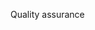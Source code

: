 <span id="title">Quality assurance</span>

<div id="body">

<include src="introduction/container-inParent-asPanel.md" boilerplate />
<include src="codeReviews/container-inParent-asPanel.md" boilerplate />
<include src="staticAnalysis/container-inParent-asPanel.md" boilerplate />
<include src="formalVerification/container-inParent-asPanel.md" boilerplate />

</div>
